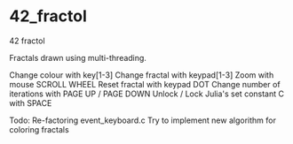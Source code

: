 # 42_fractol
42 fractol

Fractals drawn using multi-threading.

Change colour with key[1-3]
Change fractal with keypad[1-3]
Zoom with mouse SCROLL WHEEL
Reset fractal with keypad DOT
Change number of iterations with PAGE UP / PAGE DOWN
Unlock / Lock Julia's set constant C with SPACE

Todo:
Re-factoring event_keyboard.c
Try to implement new algorithm for coloring fractals
